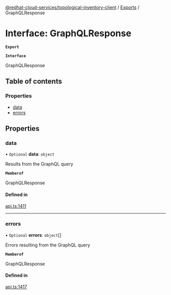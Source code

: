 [@redhat-cloud-services/topological-inventory-client](../README.md) / [Exports](../modules.md) / GraphQLResponse

# Interface: GraphQLResponse

**`Export`**

**`Interface`**

GraphQLResponse

## Table of contents

### Properties

- [data](GraphQLResponse.md#data)
- [errors](GraphQLResponse.md#errors)

## Properties

### data

• `Optional` **data**: `object`

Results from the GraphQL query

**`Memberof`**

GraphQLResponse

#### Defined in

[api.ts:1411](https://github.com/RedHatInsights/javascript-clients/blob/master/packages/topological-inventory/api.ts#L1411)

___

### errors

• `Optional` **errors**: `object`[]

Errors resulting from the GraphQL query

**`Memberof`**

GraphQLResponse

#### Defined in

[api.ts:1417](https://github.com/RedHatInsights/javascript-clients/blob/master/packages/topological-inventory/api.ts#L1417)
